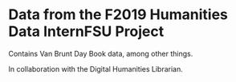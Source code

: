 # Data from the F2019 Humanities Data InternFSU Project

Contains Van Brunt Day Book data, among other things.

In collaboration with the Digital Humanities Librarian.